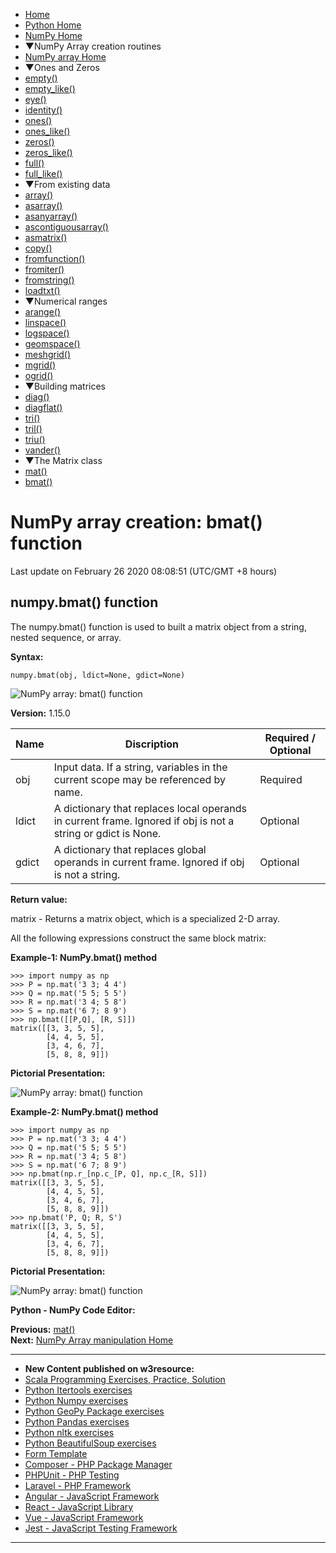  


- [Home](/index.php)
- [Python Home](/python/python-tutorial.php)
- [NumPy Home](/numpy/index.php)
- ▼NumPy Array creation routines
- [NumPy array Home](/numpy/array-creation/index.php)
- ▼Ones and Zeros
- [empty()](/numpy/array-creation/empty.php)
- [empty_like()](/numpy/array-creation/empty_like.php)
- [eye()](/numpy/array-creation/eye.php)
- [identity()](/numpy/array-creation/identity.php)
- [ones()](/numpy/array-creation/ones.php)
- [ones_like()](/numpy/array-creation/ones_like.php)
- [zeros()](/numpy/array-creation/zeros.php)
- [zeros_like()](/numpy/array-creation/zeros_like.php)
- [full()](/numpy/array-creation/full.php)
- [full_like()](/numpy/array-creation/full_like.php)
- ▼From existing data
- [array()](/numpy/array-creation/array.php)
- [asarray()](/numpy/array-creation/asarray.php)
- [asanyarray()](/numpy/array-creation/asanyarray.php)
- [ascontiguousarray()](/numpy/array-creation/ascontiguousarray.php)
- [asmatrix()](/numpy/array-creation/asmatrix.php)
- [copy()](/numpy/array-creation/copy.php)
- [fromfunction()](/numpy/array-creation/fromfunction.php)
- [fromiter()](/numpy/array-creation/fromiter.php)
- [fromstring()](/numpy/array-creation/fromstring.php)
- [loadtxt()](/numpy/array-creation/loadtxt.php)
- ▼Numerical ranges
- [arange()](/numpy/array-creation/arange.php)
- [linspace()](/numpy/array-creation/linspace.php)
- [logspace()](/numpy/array-creation/logspace.php)
- [geomspace()](/numpy/array-creation/geomspace.php)
- [meshgrid()](/numpy/array-creation/meshgrid.php)
- [mgrid()](/numpy/array-creation/mgrid.php)
- [ogrid()](/numpy/array-creation/ogrid.php)
- ▼Building matrices
- [diag()](/numpy/array-creation/diag.php)
- [diagflat()](/numpy/array-creation/diagflat.php)
- [tri()](/numpy/array-creation/tri.php)
- [tril()](/numpy/array-creation/tril.php)
- [triu()](/numpy/array-creation/triu.php)
- [vander()](/numpy/array-creation/vander.php)
- ▼The Matrix class
- [mat()](/numpy/array-creation/mat.php)
- [bmat()](/numpy/array-creation/bmat.php)

# NumPy array creation: bmat() function

Last update on February 26 2020 08:08:51 (UTC/GMT +8 hours)

<span class="underline"></span>

<span class="underline"></span>

## numpy.bmat() function

The <span class="heading">numpy.bmat() function </span> is used to built a matrix object from a string, nested sequence, or array.

**Syntax:**

    numpy.bmat(obj, ldict=None, gdict=None)

![NumPy array: bmat() function](https://www.w3resource.com/w3r_images/numpy-bmat-function-image-a.png)

**Version:** 1.15.0

<table><thead><tr class="header"><th>Name</th><th>Discription</th><th>Required / Optional</th></tr></thead><tbody><tr class="odd"><td>obj</td><td>Input data. If a string, variables in the current scope may be referenced by name.</td><td>Required</td></tr><tr class="even"><td>ldict</td><td>A dictionary that replaces local operands in current frame. Ignored if obj is not a string or gdict is None.</td><td>Optional</td></tr><tr class="odd"><td>gdict</td><td>A dictionary that replaces global operands in current frame. Ignored if obj is not a string.</td><td>Optional</td></tr></tbody></table>

**Return value:**

matrix - Returns a matrix object, which is a specialized 2-D array.

All the following expressions construct the same block matrix:

**Example-1: NumPy.bmat() method**

    >>> import numpy as np
    >>> P = np.mat('3 3; 4 4')
    >>> Q = np.mat('5 5; 5 5')
    >>> R = np.mat('3 4; 5 8')
    >>> S = np.mat('6 7; 8 9')
    >>> np.bmat([[P,Q], [R, S]])
    matrix([[3, 3, 5, 5],
            [4, 4, 5, 5],
            [3, 4, 6, 7],
            [5, 8, 8, 9]])

**Pictorial Presentation:**

![NumPy array: bmat() function](https://www.w3resource.com/w3r_images/numpy-bmat-function-image-1.png)

**Example-2: NumPy.bmat() method**

    >>> import numpy as np
    >>> P = np.mat('3 3; 4 4')
    >>> Q = np.mat('5 5; 5 5')
    >>> R = np.mat('3 4; 5 8')
    >>> S = np.mat('6 7; 8 9')
    >>> np.bmat(np.r_[np.c_[P, Q], np.c_[R, S]])
    matrix([[3, 3, 5, 5],
            [4, 4, 5, 5],
            [3, 4, 6, 7],
            [5, 8, 8, 9]])
    >>> np.bmat('P, Q; R, S')
    matrix([[3, 3, 5, 5],
            [4, 4, 5, 5],
            [3, 4, 6, 7],
            [5, 8, 8, 9]])

**Pictorial Presentation:**

![NumPy array: bmat() function](https://www.w3resource.com/w3r_images/numpy-bmat-function-image-1-a.png)

**Python - NumPy Code Editor:**

**Previous:** [mat()](https://www.w3resource.com/numpy/array-creation/mat.php)  
**Next:** [NumPy Array manipulation Home](https://www.w3resource.com/numpy/manipulation/index.php)

---

<span class="underline"></span>

- **New Content published on w3resource:**
- [Scala Programming Exercises, Practice, Solution](https://www.w3resource.com/scala-exercises/index.php)
- [Python Itertools exercises](https://www.w3resource.com/python-exercises/itertools/index.php)
- [Python Numpy exercises](https://www.w3resource.com/python-exercises/numpy/index.php)
- [Python GeoPy Package exercises](https://www.w3resource.com/python-exercises/geopy/index.php)
- [Python Pandas exercises](https://www.w3resource.com/python-exercises/pandas/index.php)
- [Python nltk exercises](https://www.w3resource.com/python-exercises/nltk/index.php)
- [Python BeautifulSoup exercises](https://www.w3resource.com/python-exercises/BeautifulSoup/index.php)
- [Form Template](https://www.w3resource.com/form-template/)
- [Composer - PHP Package Manager](https://www.w3resource.com/php/composer/a-gentle-introduction-to-composer.php)
- [PHPUnit - PHP Testing](https://www.w3resource.com/php/PHPUnit/a-gentle-introduction-to-unit-test-and-testing.php)
- [Laravel - PHP Framework](https://www.w3resource.com/laravel/laravel-tutorial.php)
- [Angular - JavaScript Framework](https://www.w3resource.com/angular/getting-started-with-angular.php)
- [React - JavaScript Library](https://www.w3resource.com/react/react-js-overview.php)
- [Vue - JavaScript Framework](https://www.w3resource.com/vue/installation.php)
- [Jest - JavaScript Testing Framework](https://www.w3resource.com/jest/jest-getting-started.php)

---

<span class="underline"></span>

<span class="underline"></span>

<span class="underline"></span>

 
